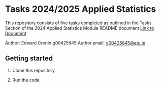 # Tasks 2024/2025 Applied Statistics

This repository consists of five tasks completed as outlined in the Tasks Section of the 2024 Applied Statistics Module README document [Link to Document](https://github.com/ianmcloughlin/2425_applied_statistics/blob/main/README.md)

Author: Edward Cronin g00425645
Author email: g00425645@atu.ie


## Getting started

1. Clone this repository

2. Run the code